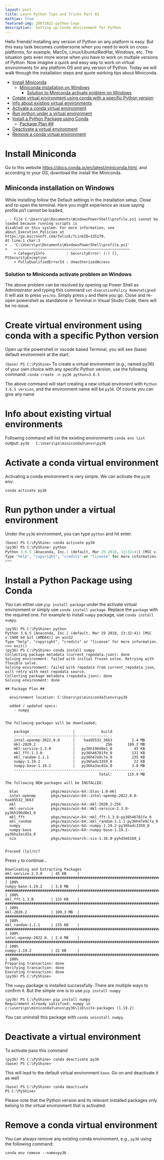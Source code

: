 ```yaml
---
layout: post
title: Learn Python Tips and Tricks Part 03
mathjax: true
featured-img: 26072022-python-logo
description:  Setting up Conda environment for Python
---
```


Hello friends! Installing any version of Python on any platform is easy. But this easy task becomes cumbersome when you need to work on cross-platforms, for example, MacOs, Linux/Ubuntu/RedHat, Windows, etc. The situation gets even more worse when you have to work on multiple versions of Python. Now imagine a quick and easy way to work on virtual environments for any platform OS and any version of Python. Today we will walk through the installation steps and quote working tips about Miniconda.

* [Install Miniconda ](#install-miniconda-)
    * [Miniconda installation on Windows ](#miniconda-installation-on-windows-)
        * [Solution to Miniconda activate problem on Windows](#solution-to-miniconda-activate-problem-on-windows)
* [Create virtual environment using conda with a specific Python version](#create-virtual-environment-using-conda-with-a-specific-python-version)
* [Info about existing virtual environments](#info-about-existing-virtual-environments)
* [Activate a conda virtual environment ](#activate-a-conda-virtual-environment-)
* [Run python under a virtual environment](#run-python-under-a-virtual-environment)
* [Install a Python Package using Conda](#install-a-python-package-using-conda)
    * [Package Plan ##](#package-plan-##)
* [Deactivate a virtual environment](#deactivate-a-virtual-environment)
* [Remove a conda virtual environment](#remove-a-conda-virtual-environment)

# Install Miniconda 

Go to this website https://docs.conda.io/en/latest/miniconda.html, and according to your OS, download the install the Miniconda.

## Miniconda installation on Windows 
While installing follow the Default settings in the installation setup. Close and re-open the terminal. Here you might experience an issue saying profile.ps1 cannot be loaded, 
```
. : File C:\Users\ps\Documents\WindowsPowerShell\profile.ps1 cannot be loaded because running scripts is    
disabled on this system. For more information, see about_Execution_Policies at 
https:/go.microsoft.com/fwlink/?LinkID=135170.
At line:1 char:3
+ . 'C:\Users\ps\Documents\WindowsPowerShell\profile.ps1'
+   ~~~~~~~~~~~~~~~~~~~~~~~~~~~~~~~~~~~~~~~~~~~~~~~~~~~~~
    + CategoryInfo          : SecurityError: (:) [], PSSecurityException
    + FullyQualifiedErrorId : UnauthorizedAccess
```

### Solution to Miniconda activate problem on Windows
The above problem can be resolved by opening up Power Shell as Administrator and typing this command `set-ExecutionPolicy RemoteSigned`
It will ask to press `yes/no`. Simply press `y` and there you go. Close and re-open powershell as standalone or Terminal in Visual Studio Code, there will be no issue. 

# Create virtual environment using conda with a specific Python version

Open up the powershell or vscode based Terminal, you will see (base) default environment at the start.

```(base) PS C:\PyShine>```
To create a virtual environment (e.g., named py36) of your own choice with any specific Python version, use the following command:
```conda create -n py36 python=3.6.5```

The above command will start creating a new virtual environent with `Python 3.6.5 version`, and the environment name will be `py36`. Of course you can give any name

# Info about existing virtual environments

Following command will list the existing environments
```conda env list```
output:
```py36   C:\Users\ps\miniconda3\envs\py36```

# Activate a conda virtual environment 

Activating a conda environment is very simple. We can activate the `py36` env:

```conda activate py36```

# Run python under a virtual environment

Under the `py36` environment, you can type `python` and hit enter.

```python
(base) PS C:\PyShine> conda activate py36
(py36) PS C:\PyShine> python
Python 3.6.5 |Anaconda, Inc.| (default, Mar 29 2018, 13:32:41) [MSC v.1900 64 bit (AMD64)] on win32
Type "help", "copyright", "credits" or "license" for more information.
>>>
```
# Install a Python Package using Conda

You can either use `pip install package` under the activate virtual environment or simply use `conda install package`. Replace the `package` with the required one. For example to install `numpy` package, use `conda install numpy`.

```
(py36) PS C:\PyShine> python
Python 3.6.5 |Anaconda, Inc.| (default, Mar 29 2018, 13:32:41) [MSC v.1900 64 bit (AMD64)] on win32
Type "help", "copyright", "credits" or "license" for more information.
>>> exit()
(py36) PS C:\PyShine> conda install numpy
Collecting package metadata (current_repodata.json): done
Solving environment: failed with initial frozen solve. Retrying with flexible solve.
Solving environment: failed with repodata from current_repodata.json, will retry with next repodata source.
Collecting package metadata (repodata.json): done
Solving environment: done

## Package Plan ##

  environment location: C:\Users\ps\miniconda3\envs\py36

  added / updated specs:
    - numpy


The following packages will be downloaded:

    package                    |            build
    ---------------------------|-----------------
    intel-openmp-2022.0.0      |    haa95532_3663         2.4 MB
    mkl-2020.2                 |              256       109.3 MB
    mkl-service-2.3.0          |   py36h196d8e1_0          45 KB
    mkl_fft-1.3.0              |   py36h46781fe_0         131 KB
    mkl_random-1.1.1           |   py36h47e9c7a_0         235 KB
    numpy-1.19.2               |   py36hadc3359_0          22 KB
    numpy-base-1.19.2          |   py36ha3acd2a_0         3.8 MB
    ------------------------------------------------------------
                                           Total:       115.9 MB

The following NEW packages will be INSTALLED:

  blas               pkgs/main/win-64::blas-1.0-mkl
  intel-openmp       pkgs/main/win-64::intel-openmp-2022.0.0-haa95532_3663
  mkl                pkgs/main/win-64::mkl-2020.2-256
  mkl-service        pkgs/main/win-64::mkl-service-2.3.0-py36h196d8e1_0
  mkl_fft            pkgs/main/win-64::mkl_fft-1.3.0-py36h46781fe_0
  mkl_random         pkgs/main/win-64::mkl_random-1.1.1-py36h47e9c7a_0
  numpy              pkgs/main/win-64::numpy-1.19.2-py36hadc3359_0
  numpy-base         pkgs/main/win-64::numpy-base-1.19.2-py36ha3acd2a_0
  six                pkgs/main/noarch::six-1.16.0-pyhd3eb1b0_1


Proceed ([y]/n)?

```

Press `y` to continue...

```
Downloading and Extracting Packages
mkl-service-2.3.0    | 45 KB     | ############################################################################ | 100%
numpy-base-1.19.2    | 3.8 MB    | ############################################################################ | 100%
mkl_fft-1.3.0        | 131 KB    | ############################################################################ | 100%
mkl-2020.2           | 109.3 MB  | ############################################################################ | 100%
mkl_random-1.1.1     | 235 KB    | ############################################################################ | 100%
intel-openmp-2022.0. | 2.4 MB    | ############################################################################ | 100%
numpy-1.19.2         | 22 KB     | ############################################################################ | 100%
Preparing transaction: done
Verifying transaction: done
Executing transaction: done
(py36) PS C:\PyShine>

```

The `numpy` package is installed successfully. There are multiple ways to confirm it. But the simple one is to use `pip install numpy`
```
(py36) PS C:\PyShine> pip install numpy
Requirement already satisfied: numpy in c:\users\ps\miniconda3\envs\py36\lib\site-packages (1.19.2)
```
You can uninstall this package with `conda uninstall numpy`.

# Deactivate a virtual environment

To activate pass this command

```
(py36) PS C:\PyShine> conda deactivate py36
(base) PS C:\PyShine>
```
This will lead to the default virtual environment `base`. Go on and deactivate it as well 
```
(base) PS C:\PyShine> conda deactivate
PS C:\PyShine>
```
Please note that the Python version and its relevant installed packages only belong to the virtual environment that is activated.

# Remove a conda virtual environment

You can always remove any existing conda environment, e.g., `py36` using the following command:

```conda env remove --name=py36```
